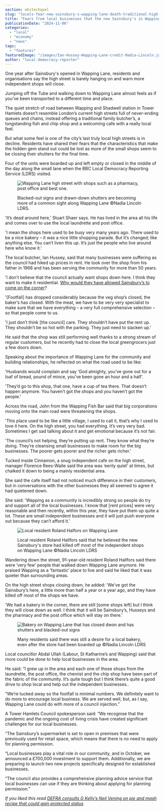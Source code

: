 ```yaml
---
section: whitechapel
slug: "locals-fear-new-sainsbury-s-wapping-lane-death-traditional-high-street"
title: "Fears from local businesses that the new Sainsbury's in Wapping Lane will kill off the traditional high street"
publicationDate: "2024-11-06"
categories: 
  - "local"
  - "economy"
  - "news"
tags: 
  - "features"
featuredImage: "/images/Ian-Hussey-Wapping-Lane-credit-Nadia-Lincoln.jgp_.jpg"
author: "local-democracy-reporter"
---
```


One year after Sainsbury's opened in Wapping Lane, residents and organisations say the high street is barely hanging on and warn more independent shops will close.

Jumping off the Tube and walking down to Wapping Lane almost feels as if you’ve been transported to a different time and place.

The quiet stretch of road between Wapping and Shadwell station in Tower Hamlets doesn’t resemble London’s current high streets full of never-ending queues and chains, instead offering a traditional family butcher’s, a longstanding fish and chip shop and a welcoming cafe with a really local feel.

But what some feel is one of the city’s last truly local high streets is in decline. Residents have shared their fears that the characteristics that make the hidden gem stand out could be lost as more of the small shops seem to be closing their shutters for the final time.

Four of the units were boarded up and left empty or closed in the middle of the day along the small lane when the BBC Local Democracy Reporting Service (LDRS) visited.

<figure>

![Wapping Lane hgh street with shops such as a pharmacy, post office and best one.](/images/Wapping-Lane-credit-Nadia-Lincoln-2-1024x683.jpg)

<figcaption>

Blacked-out signs and drawn-down shutters are becoming more of a common sight along Wapping Lane ©Nadia Lincoln LDRS.

</figcaption>

</figure>

'It’s dead around here,' Stuart Shaer says. He has lived in the area all his life and comes over to use the local laundrette and post office.

'I mean the shops here used to be busy very many years ago. There used to be a nice bakery – it was a nice little shopping parade. But it’s changed; like anything else. You can’t liven this up. It’s just the people who live around here who know it.'

The local butcher, Ian Hussey, said that many businesses were suffering as the council had hiked up prices in rent. He took over the shop from his father in 1968 and has been serving the community for more than 50 years.

'I don’t believe that the council actually want shops down here. I think they want to make it residential. [Why would they have allowed Sainsbury’s to come on the corner](https://whitechapellondon.co.uk/wapping-residents-fight-plans-for-sainsburys-local/)?

'\[Footfall\] has dropped considerably because the veg shop’s closed, the baker’s has closed. With the meat, we have to be very very specialist to make sure that we have everything – a very full comprehensive selection – so that people come to us.

'I just don’t think \[the council\] care. They shouldn’t have put the rent up. They shouldn’t be so hot with the parking. They just need to slacken up.'

He said that the shop was still performing well thanks to a strong stream of regular customers, but he recently had to close the local greengrocers just a few doors down.

Speaking about the importance of Wapping Lane for the community and building relationships, he reflected on what the road used to be like:

'Husbands would complain and say ‘God almighty, you’ve gone out for a loaf of bread, pound of mince, you’ve been gone an hour and a half’.

'They’d go to this shop, that one, have a cup of tea there. That doesn’t happen anymore. You haven’t got the shops and you haven’t got the people.'

Across the road, John from the Wapping Fish Bar said that big corporations moving onto the main road were threatening the shops.

'This place used to be like a little village, I used to call it, that’s why I used to love it here. On the high street, you had everything. It’s very very bad. Sometimes I get sad talking about it and get emotional because it’s not fair.

'The council’s not helping, they’re putting up rent. They know what they’re doing. They’re cleansing small businesses to make room for the big businesses. The poorer gets poorer and the richer gets richer.'

Tucked inside Cinnamon, a snug independent cafe on the high street, manager Florence Rees-Waite said the area was ‘eerily quiet’ at times, but chalked it down to being a mainly residential area.

She said the cafe itself had not noticed much difference in their customers, but in conversations with the other businesses they all seemed to agree it had quietened down.

She said: 'Wapping as a community is incredibly strong so people do try and support all of the local businesses. I know that \[rent prices\] were very reasonable and then recently, within this year, they have put them up quite a lot. These are small independent businesses and it will just push everyone out because they can’t afford it.'

<figure>

![Local resident Roland Halfors on Wapping Lane](/images/Roland-Hallfors-Wapping-Lane-credit-Nadia-Lincoln-1024x683.jpg)

<figcaption>

Local resident Roland Hallfors said that he believed the new Sainsbury's store had killed off most of the independent shops on Wapping Lane ©Nadia Lincoln LDRS

</figcaption>

</figure>

Wandering down the street, 91-year-old resident Roland Hallfors said there were ‘very few’ people that walked down Wapping Lane anymore. He praised Wapping as a ‘fantastic’ place to live and said he liked that it was quieter than surrounding areas.

On the high street shops closing down, he added: 'We’ve got the Sainsbury’s here, a little more than half a year or a year ago, and they have killed off most of the shops we have.

'We had a bakery in the corner, there are still \[some shops left\] but I think they will close down as well. I think that it will be Sainsbury’s, Husseys and the pharmacy and the post office which will stay on there.'

<figure>

![Bakery on Wapping Lane that has closed dwon and has shutters and blacked-out signs](/images/Wapping-Lane-credit-Nadia-Lincoln-1-1024x683.jpg)

<figcaption>

Many residents said there was still a desire for a local bakery, even after the store had been boarded up ©Nadia Lincoln LDRS

</figcaption>

</figure>

Local councillor Abdal Ullah (Labour, St Katharine’s and Wapping) said that more could be done to help local businesses in the area.

He said: “I grew up in the area and each one of those shops from the laundrette, the post office, the chemist and the chip shop have been part of the fabric of the community. It’s quite tough but I think there’s quite a good drive to shop local and help out the independent businesses..

“We’re tucked away so the footfall is minimal numbers. We definitely want to do more to encourage local business. We are served well, but, as I say, Wapping Lane could do with more of a council injection.”

A Tower Hamlets Council spokesperson said: “We recognise that the pandemic and the ongoing cost of living crisis have created significant challenges for our local businesses.

“The Sainsbury’s supermarket is set to open in premises that were previously used for retail space, which means that there is no need to apply for planning permission.

“Local businesses play a vital role in our community, and in October, we announced a £700,000 investment to support them. Additionally, we are preparing to launch two new projects specifically designed for established businesses.

“The council also provides a comprehensive planning advice service that local businesses can use if they are thinking about applying for planning permission.”

_If you liked this read [DEFRA consults G Kelly’s Neil Vening on pie and mash recipe that could gain protected status](https://romanroadlondon.com/defra-consults-g-kelly-neil-vening-pie-mash-recipe-protected-status/)_
